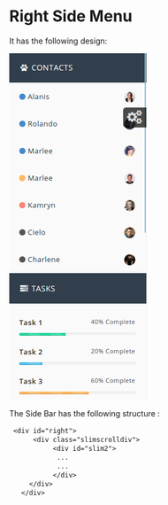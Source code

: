 # Right Side Menu

It has the following design:

![](../../.gitbook/assets/core3.png)

The Side Bar has the following structure :

```text
 <div id="right">
      <div class="slimscrolldiv">
           <div id="slim2">
            ...
            ...
           </div>
     </div>
   </div>
```

